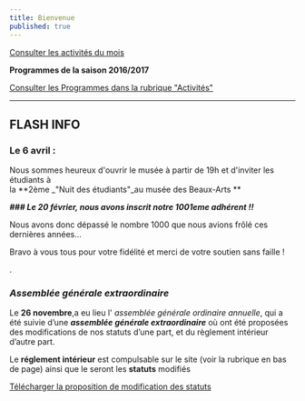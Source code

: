```yaml
---
title: Bienvenue
published: true
---
```


<p><a href="/pages/activites-du-mois.html" class="bouton">Consulter les activités du mois</a></p>  

**Programmes de la saison 2016/2017**

[Consulter les Programmes dans la rubrique "Activités"](/pages/activites.html)



****
## FLASH INFO  

### Le 6 avril :  
Nous sommes heureux d'ouvrir le musée  à partir de 19h et d'inviter les étudiants à  
la **2ème _"Nuit des étudiants"_au musée des Beaux-Arts **  

  
  



**_### Le 20 février, nous avons inscrit notre 1001eme adhérent !!_**  

Nous avons donc dépassé le nombre 1000 que nous avions frôlé ces dernières années...  

Bravo à vous tous pour votre fidélité et merci de votre soutien sans faille !

.  

  
  
 



###  _Assemblée générale extraordinaire_

Le **26  novembre**,a eu lieu l' _assemblée générale ordinaire annuelle_, qui a été suivie d’une _**assemblée générale extraordinaire**_ où ont été proposées des modifications de nos statuts d’une part, et du règlement intérieur d’autre part.

Le **réglement intérieur** est compulsable sur le site (voir la rubrique en bas de page) ainsi que le seront les **statuts** modifiés 

[Télécharger la proposition de modification des statuts](/fichiers/161115-proposition-de-modifications-des-statuts.pdf)
